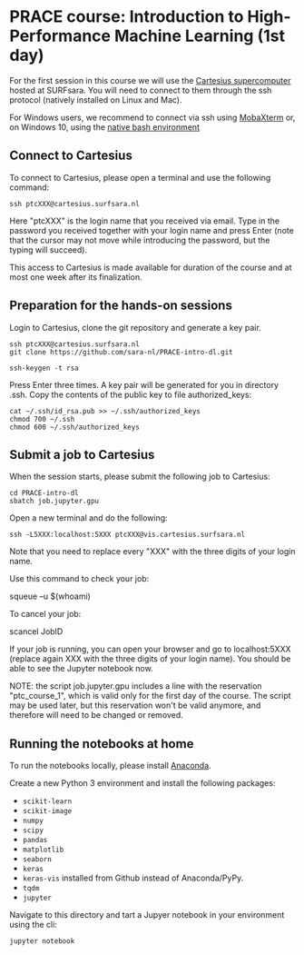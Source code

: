 # PRACE course: Introduction to High-Performance Machine Learning (1st day)

For the first session in this course we will use the [Cartesius supercomputer](https://userinfo.surfsara.nl/systems/cartesius) hosted at SURFsara. You will need to connect to them through the ssh protocol (natively installed on Linux and Mac).

For Windows users, we recommend to connect via ssh using [MobaXterm](https://mobaxterm.mobatek.net/) or, on Windows 10, using the [native bash environment](https://msdn.microsoft.com/en-us/commandline/wsl/install_guide)

## Connect to Cartesius

To connect to Cartesius, please open a terminal and use the following command:

    ssh ptcXXX@cartesius.surfsara.nl

Here "ptcXXX" is the login name that you received via email. Type in the password you received together with your login name and press Enter (note that the cursor may not move while introducing the password, but the typing will succeed).

This access to Cartesius is made available for duration of the course and at most one week after its finalization.

## Preparation for the hands-on sessions

Login to Cartesius, clone the git repository and generate a key pair.

    ssh ptcXXX@cartesius.surfsara.nl
    git clone https://github.com/sara-nl/PRACE-intro-dl.git
    
    ssh-keygen -t rsa

Press Enter three times. A key pair will be generated for you in directory .ssh. Copy the contents of the public key to file authorized_keys:

    cat ~/.ssh/id_rsa.pub >> ~/.ssh/authorized_keys
    chmod 700 ~/.ssh
    chmod 600 ~/.ssh/authorized_keys

## Submit a job to Cartesius

When the session starts, please submit the following job to Cartesius:

    cd PRACE-intro-dl
    sbatch job.jupyter.gpu

Open a new terminal and do the following:

    ssh -L5XXX:localhost:5XXX ptcXXX@vis.cartesius.surfsara.nl

Note that you need to replace every "XXX" with the three digits of your login name.
   
Use this command to check your job:

   squeue –u $(whoami)
   
To cancel your job:

   scancel JobID
   
If your job is running, you can open your browser and go to localhost:5XXX (replace again XXX with the three digits of your login name). You should be able to see the Jupyter notebook now.

NOTE: the script job.jupyter.gpu includes a line with the reservation "ptc_course_1", which is valid only for the first day of the course. The script may be used later, but this reservation won't be valid anymore, and therefore will need to be changed or removed.

## Running the notebooks at home

To run the notebooks locally, please install [Anaconda](https://www.anaconda.com/distribution/).

Create a new Python 3 environment and install the following packages:
- `scikit-learn`
- `scikit-image`
- `numpy`
- `scipy`
- `pandas`
- `matplotlib`
- `seaborn`
- `keras`
- `keras-vis` installed from Github instead of Anaconda/PyPy.
- `tqdm`
- `jupyter`

Navigate to this directory and tart a Jupyer notebook in your environment using the cli:

```
jupyter notebook
```

